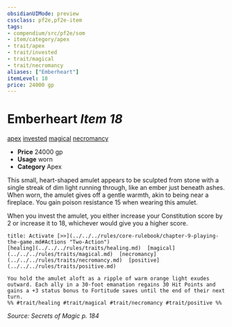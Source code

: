 ```yaml
---
obsidianUIMode: preview
cssclass: pf2e,pf2e-item
tags:
- compendium/src/pf2e/som
- item/category/apex
- trait/apex
- trait/invested
- trait/magical
- trait/necromancy
aliases: ["Emberheart"]
itemLevel: 18
price: 24000 gp
---
```

# Emberheart *Item 18*  
[apex](../../../rules/traits/apex.md)  [invested](../../../rules/traits/invested.md)  [magical](../../../rules/traits/magical.md)  [necromancy](../../../rules/traits/necromancy.md)  

- **Price** 24000 gp
- **Usage** worn
- **Category** Apex

This small, heart-shaped amulet appears to be sculpted from stone with a single streak of dim light running through, like an ember just beneath ashes. When worn, the amulet gives off a gentle warmth, akin to being near a fireplace. You gain poison resistance 15 when wearing this amulet.

When you invest the amulet, you either increase your Constitution score by 2 or increase it to 18, whichever would give you a higher score.

```ad-embed-ability
title: Activate [>>](../../../rules/core-rulebook/chapter-9-playing-the-game.md#Actions "Two-Action")
[healing](../../../rules/traits/healing.md)  [magical](../../../rules/traits/magical.md)  [necromancy](../../../rules/traits/necromancy.md)  [positive](../../../rules/traits/positive.md)  

You hold the amulet aloft as a ripple of warm orange light exudes outward. Each ally in a 30-foot emanation regains 30 Hit Points and gains a +3 status bonus to Fortitude saves until the end of their next turn.  
%% #trait/healing #trait/magical #trait/necromancy #trait/positive %%
```

*Source: Secrets of Magic p. 184*
